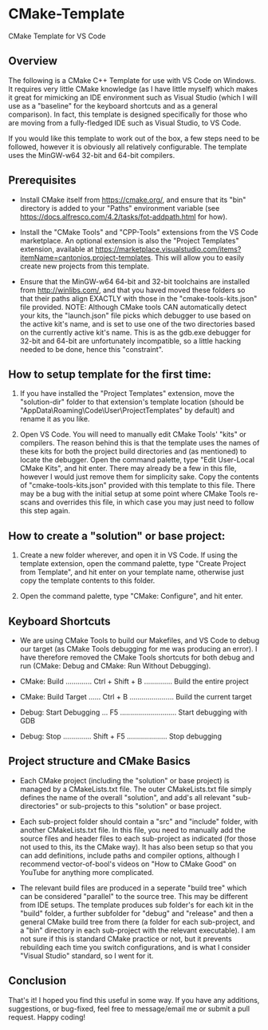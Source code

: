 # CMake-Template
CMake Template for VS Code


## Overview

The following is a CMake C++ Template for use with VS Code on Windows. It requires very little CMake knowledge (as I have little myself) which makes it great for mimicking an IDE environment such as Visual Studio (which I will use as a "baseline" for the keyboard shortcuts and as a general comparison). In fact, this template is designed specifically for those who are moving from a fully-fledged IDE such as Visual Studio, to VS Code.

If you would like this template to work out of the box, a few steps need to be followed, however it is obviously all relatively configurable. The template uses the MinGW-w64 32-bit and 64-bit compilers.


## Prerequisites

- Install CMake itself from https://cmake.org/, and ensure that its "bin" directory is added to your "Paths" environment variable (see https://docs.alfresco.com/4.2/tasks/fot-addpath.html for how).

- Install the "CMake Tools" and "CPP-Tools" extensions from the VS Code marketplace. An optional extension is also the "Project Templates" extension, available at https://marketplace.visualstudio.com/items?itemName=cantonios.project-templates. This will allow you to easily create new projects from this template.

- Ensure that the MinGW-w64 64-bit and 32-bit toolchains are installed from http://winlibs.com/, and that you haved moved these folders so that their paths align EXACTLY with those in the "cmake-tools-kits.json" file provided. NOTE: Although CMake tools CAN automatically detect your kits, the "launch.json" file picks which debugger to use based on the active kit's name, and is set to use one of the two directories based on the currently active kit's name. This is as the gdb.exe debugger for 32-bit and 64-bit are unfortunately incompatible, so a little hacking needed to be done, hence this "constraint".


## How to setup template for the first time:

1. If you have installed the "Project Templates" extension, move the "solution-dir" folder to that extension's template location (should be "AppData\Roaming\Code\User\ProjectTemplates" by default) and rename it as you like.

2. Open VS Code. You will need to manually edit CMake Tools' "kits" or compilers. The reason behind this is that the template uses the names of these kits for both the project build directories and (as mentioned) to locate the debugger. Open the command palette, type "Edit User-Local CMake Kits", and hit enter. There may already be a few in this file, however I would just remove them for simplicity sake. Copy the contents of "cmake-tools-kits.json" provided with this template to this file. There may be a bug with the initial setup at some point where CMake Tools re-scans and overrides this file, in which case you may just need to follow this step again.


## How to create a "solution" or base project:

1. Create a new folder wherever, and open it in VS Code. If using the template extension, open the command palette, type "Create Project from Template", and hit enter on your template name, otherwise just copy the template contents to this folder.
  
2. Open the command palette, type "CMake: Configure", and hit enter.


## Keyboard Shortcuts

- We are using CMake Tools to build our Makefiles, and VS Code to debug our target (as CMake Tools debugging for me was producing an error). I have therefore removed the CMake Tools shortcuts for both debug and run (CMake: Debug and CMake: Run Without Debugging).

- CMake: Build ............. Ctrl + Shift + B .............. Build the entire project
- CMake: Build Target ...... Ctrl + B ...................... Build the current target
- Debug: Start Debugging ... F5 ............................ Start debugging with GDB
- Debug: Stop .............. Shift + F5 .................... Stop debugging


## Project structure and CMake Basics

- Each CMake project (including the "solution" or base project) is managed by a CMakeLists.txt file. The outer CMakeLists.txt file simply defines the name of the overall "solution", and add's all relevant "sub-directories" or sub-projects to this "solution" or base project.

- Each sub-project folder should contain a "src" and "include" folder, with another CMakeLists.txt file. In this file, you need to manually add the source files and header files to each sub-project as indicated (for those not used to this, its the CMake way). It has also been setup so that you can add definitions, include paths and compiler options, although I recommend vector-of-bool's videos on "How to CMake Good" on YouTube for anything more complicated.

- The relevant build files are produced in a seperate "build tree" which can be considered "parallel" to the source tree. This may be different from IDE setups. The template produces sub folder's for each kit in the "build" folder, a further subfolder for "debug" and "release" and then a general CMake build tree from there (a folder for each sub-project, and a "bin" directory in each sub-project with the relevant executable). I am not sure if this is standard CMake practice or not, but it prevents rebuilding each time you switch configurations, and is what I consider "Visual Studio" standard, so I went for it.

## Conclusion

That's it! I hoped you find this useful in some way. If you have any additions, suggestions, or bug-fixed, feel free to message/email me or submit a pull request. Happy coding!
